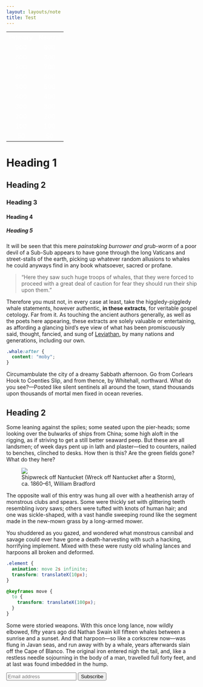 ```yaml
---
layout: layouts/note
title: Test
---
```


<table style="color: white; border: none; padding: 0; margin: 0; width: 100%; font-weight: 400; text-align: center; border-spacing: 0;">
  <tr>
      <th style="background-color: oklch(from var(--primary) var(--900));">Primary</th>
      <th style="background-color: oklch(from var(--primary) var(--900));">Neutral</th>
  </tr>
  <tr>
      <td style="background-color: oklch(from var(--primary) var(--900));">900</td>
      <td style="background-color: oklch(from var(--neutral) var(--900));">900</td>
  </tr>
  <tr>
      <td style="background-color: oklch(from var(--primary) var(--800));">800</td>
      <td style="background-color: oklch(from var(--neutral) var(--800));">800</td>
  </tr>
  <tr>
      <td style="background-color: oklch(from var(--primary) var(--700));">700</td>
      <td style="background-color: oklch(from var(--neutral) var(--700));">700</td>
  </tr>
  <tr>
      <td style="background-color: oklch(from var(--primary) var(--600));">600</td>
      <td style="background-color: oklch(from var(--neutral) var(--600));">600</td>
  </tr>
  <tr>
      <td style="background-color: oklch(from var(--primary) var(--500));">500</td>
      <td style="background-color: oklch(from var(--neutral) var(--500));">500</td>
  </tr>
  <tr>
      <td style="background-color: oklch(from var(--primary) var(--400));">400</td>
      <td style="background-color: oklch(from var(--neutral) var(--400));">400</td>
  </tr>
  <tr>
      <td style="background-color: oklch(from var(--primary) var(--300));">300</td>
      <td style="background-color: oklch(from var(--neutral) var(--300));">300</td>
  </tr>
  <tr>
      <td style="background-color: oklch(from var(--primary) var(--200));">200</td>
      <td style="background-color: oklch(from var(--neutral) var(--200));">200</td>
  </tr>
  <tr>
      <td style="background-color: oklch(from var(--primary) var(--100));">100</td>
      <td style="background-color: oklch(from var(--neutral) var(--100));">100</td>
  </tr>
  <tr>
      <td style="background-color: oklch(from var(--primary) var(--50));">50</td>
      <td style="background-color: oklch(from var(--neutral) var(--50));">50</td>
  </tr>
</table>


# Heading 1

## Heading 2

### Heading 3

#### Heading 4

##### Heading 5

It will be seen that this mere _painstaking burrower and grub-worm_ of a poor devil of a Sub-Sub appears to have gone through the long Vaticans and street-stalls of the earth, picking up whatever random allusions to whales he could anyways find in any book whatsoever, sacred or profane.

> “Here they saw such huge troops of whales, that they were forced to proceed with a great deal of caution for fear they should run their ship upon them.”

Therefore you must not, in every case at least, take the higgledy-piggledy whale statements, however authentic, **in these extracts**, for veritable gospel cetology. Far from it. As touching the ancient authors generally, as well as the poets here appearing, these extracts are solely valuable or entertaining, as affording a glancing bird’s eye view of what has been promiscuously said, thought, fancied, and sung of [Leviathan](https://www.gutenberg.org/files/2701/2701-h/2701-h.htm), by many nations and generations, including our own.

```css
.whale:after {
  content: "moby";
}
```

Circumambulate the city of a dreamy Sabbath afternoon. Go from Corlears Hook to Coenties Slip, and from thence, by Whitehall, northward. What do you see?—Posted like silent sentinels all around the town, stand thousands upon thousands of mortal men fixed in ocean reveries.

## Heading 2

Some leaning against the spiles; some seated upon the pier-heads; some looking over the bulwarks of ships from China; some high aloft in the rigging, as if striving to get a still better seaward peep. But these are all landsmen; of week days pent up in lath and plaster—tied to counters, nailed to benches, clinched to desks. How then is this? Are the green fields gone? What do they here?

<figure>
  <img src="/images/boat.jpg" />
  <figcaption>Shipwreck off Nantucket (Wreck off Nantucket after a Storm), ca. 1860–61, William Bradford</figcaption>
</figure>

The opposite wall of this entry was hung all over with a heathenish array of monstrous clubs and spears. Some were thickly set with glittering teeth resembling ivory saws; others were tufted with knots of human hair; and one was sickle-shaped, with a vast handle sweeping round like the segment made in the new-mown grass by a long-armed mower.

You shuddered as you gazed, and wondered what monstrous cannibal and savage could ever have gone a death-harvesting with such a hacking, horrifying implement. Mixed with these were rusty old whaling lances and harpoons all broken and deformed.

```css
.element {
  animation: move 2s infinite;
  transform: translateX(10px);
}

@keyframes move {
  to {
    transform: translateX(100px);
  }
}
```

Some were storied weapons. With this once long lance, now wildly elbowed, fifty years ago did Nathan Swain kill fifteen whales between a sunrise and a sunset. And that harpoon—so like a corkscrew now—was flung in Javan seas, and run away with by a whale, years afterwards slain off the Cape of Blanco. The original iron entered nigh the tail, and, like a restless needle sojourning in the body of a man, travelled full forty feet, and at last was found imbedded in the hump.

<form action="https://buttondown.email/api/emails/embed-subscribe/robinrendle" method="post" target="popupwindow" onsubmit="window.open('https://buttondown.email/robinrendle', 'popupwindow')" class="embeddable-buttondown-form astro-2WPH57EV">
  <div class="inputs astro-2WPH57EV">
    <input type="email" name="email" id="bd-email" required="" placeholder="Email address" class="astro-2WPH57EV">
    <input type="submit" value="Subscribe" class="astro-2WPH57EV">
  </div>
</form>
